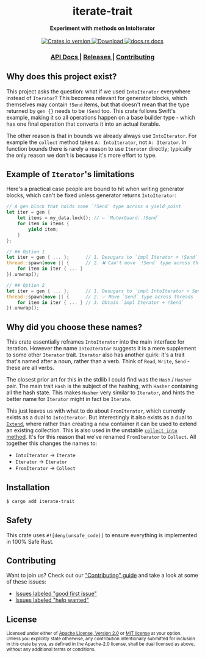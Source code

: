 <h1 align="center">iterate-trait</h1>
<div align="center">
  <strong>
    Experiment with methods on IntoIterator
  </strong>
</div>

<br />

<div align="center">
  <!-- Crates version -->
  <a href="https://crates.io/crates/iterate-trait">
    <img src="https://img.shields.io/crates/v/iterate-trait.svg?style=flat-square"
    alt="Crates.io version" />
  </a>
  <!-- Downloads -->
  <a href="https://crates.io/crates/iterate-trait">
    <img src="https://img.shields.io/crates/d/iterate-trait.svg?style=flat-square"
      alt="Download" />
  </a>
  <!-- docs.rs docs -->
  <a href="https://docs.rs/iterate-trait">
    <img src="https://img.shields.io/badge/docs-latest-blue.svg?style=flat-square"
      alt="docs.rs docs" />
  </a>
</div>

<div align="center">
  <h3>
    <a href="https://docs.rs/iterate-trait">
      API Docs
    </a>
    <span> | </span>
    <a href="https://github.com/yoshuawuyts/iterate-trait/releases">
      Releases
    </a>
    <span> | </span>
    <a href="https://github.com/yoshuawuyts/iterate-trait/blob/master.github/CONTRIBUTING.md">
      Contributing
    </a>
  </h3>
</div>

## Why does this project exist?

This project asks the question: what if we used `IntoIterator` everywhere
instead of `Iterator`? This becomes relevant for generator blocks, which
themselves may contain `!Send` items, but that doesn't mean that the type
returned by `gen {}` needs to be `!Send` too. This crate follows Swift's
example, making it so all operations happen on a base builder type - which
has one final operation that converts it into an actual iterable.

The other reason is that in bounds we already always use `IntoIterator`. For
example the `collect` method takes `A: IntoIterator`, not `A: Iterator`. In
function bounds there is rarely a reason to use `Iterator` directly; typically the
only reason we don't is because it's more effort to type.

## Example of `Iterator`'s limitations

Here's a practical case people are bound to hit when writing generator
blocks, which can't be fixed unless generator returns `IntoIterator`:

```rust
// A gen block that holds some `!Send` type across a yield point
let iter = gen {
    let items = my_data.lock(); // ← `MutexGuard: !Send`
    for item in items {
        yield item;
    }
};

// ## Option 1
let iter = gen { ... };      // 1. Desugars to `impl Iterator + !Send`
thread::spawn(move || {      // 2. ❌ Can't move `!Send` type across threads
    for item in iter { ... }
}).unwrap();

// ## Option 2
let iter = gen { ... };      // 1. Desugars to `impl IntoIterator + Send`
thread::spawn(move || {      // 2. ✅ Move `Send` type across threads
    for item in iter { ... } // 3. Obtain `impl Iterator + !Send`
}).unwrap();
```

## Why did you choose these names?

This crate essentially reframes `IntoIterator` into the main interface for
iteration. However the name `IntoIterator` suggests it is a mere supplement
to some other `Iterator` trait. `Iterator` also has another quirk: it's a
trait that's named after a noun, rather than a verb. Think of `Read`,
`Write`, `Send` - these are all verbs.

The closest prior art for this in the stdlib I could find was the `Hash` /
`Hasher` pair. The main trait `Hash` is the subject of the hashing, with
`Hasher` containing all the hash state. This makes `Hasher` very similar to
`Iterator`, and hints the better name for `Iterator` might in fact be `Iterate`.

This just leaves us with what to do about `FromIterator`, which currently
exists as a dual to `IntoIterator`. But interestingly it also exists as a
dual to [`Extend`](https://doc.rust-lang.org/std/iter/trait.Extend.html),
where rather than creating a new container it can be used to extend an
existing collection. This is also used in the unstable [`collect_into`
method](https://doc.rust-lang.org/std/iter/trait.Iterator.html#method.collect_into).
It's for this reason that we've renamed `FromIterator` to `Collect`. All
together this changes the names to:

- `IntoIterator` → `Iterate`
- `Iterator` → `Iterator`
- `FromIterator` → `Collect`

## Installation
```sh
$ cargo add iterate-trait
```

## Safety
This crate uses ``#![deny(unsafe_code)]`` to ensure everything is implemented in
100% Safe Rust.

## Contributing
Want to join us? Check out our ["Contributing" guide][contributing] and take a
look at some of these issues:

- [Issues labeled "good first issue"][good-first-issue]
- [Issues labeled "help wanted"][help-wanted]

[contributing]: https://github.com/yoshuawuyts/iterate-trait/blob/master.github/CONTRIBUTING.md
[good-first-issue]: https://github.com/yoshuawuyts/iterate-trait/labels/good%20first%20issue
[help-wanted]: https://github.com/yoshuawuyts/iterate-trait/labels/help%20wanted

## License

<sup>
Licensed under either of <a href="LICENSE-APACHE">Apache License, Version
2.0</a> or <a href="LICENSE-MIT">MIT license</a> at your option.
</sup>

<br/>

<sub>
Unless you explicitly state otherwise, any contribution intentionally submitted
for inclusion in this crate by you, as defined in the Apache-2.0 license, shall
be dual licensed as above, without any additional terms or conditions.
</sub>
